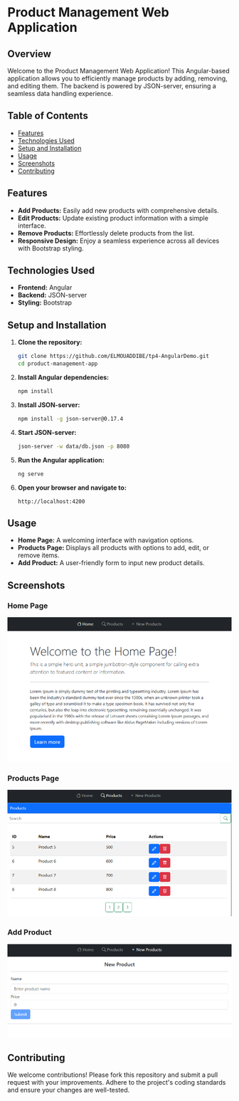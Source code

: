 # Product Management Web Application

## Overview

Welcome to the Product Management Web Application! This Angular-based application allows you to efficiently manage products by adding, removing, and editing them. The backend is powered by JSON-server, ensuring a seamless data handling experience.

## Table of Contents

- [Features](#features)
- [Technologies Used](#technologies-used)
- [Setup and Installation](#setup-and-installation)
- [Usage](#usage)
- [Screenshots](#screenshots)
- [Contributing](#contributing)

## Features

- **Add Products:** Easily add new products with comprehensive details.
- **Edit Products:** Update existing product information with a simple interface.
- **Remove Products:** Effortlessly delete products from the list.
- **Responsive Design:** Enjoy a seamless experience across all devices with Bootstrap styling.

## Technologies Used

- **Frontend:** Angular
- **Backend:** JSON-server
- **Styling:** Bootstrap

## Setup and Installation

1. **Clone the repository:**
   ```sh
   git clone https://github.com/ELMOUADDIBE/tp4-AngularDemo.git
   cd product-management-app
   ```

2. **Install Angular dependencies:**
   ```sh
   npm install
   ```

3. **Install JSON-server:**
   ```sh
   npm install -g json-server@0.17.4
   ```

4. **Start JSON-server:**
   ```sh
   json-server -w data/db.json -p 8080
   ```

5. **Run the Angular application:**
   ```sh
   ng serve
   ```

6. **Open your browser and navigate to:**
   ```
   http://localhost:4200
   ```

## Usage

- **Home Page:** A welcoming interface with navigation options.
- **Products Page:** Displays all products with options to add, edit, or remove items.
- **Add Product:** A user-friendly form to input new product details.

## Screenshots

### Home Page
![home.png](imgs/home.png)
### Products Page
![prod.png](imgs/prod.png)
### Add Product
![addpro.png](imgs/addpro.png)
## Contributing

We welcome contributions! Please fork this repository and submit a pull request with your improvements. Adhere to the project's coding standards and ensure your changes are well-tested.
